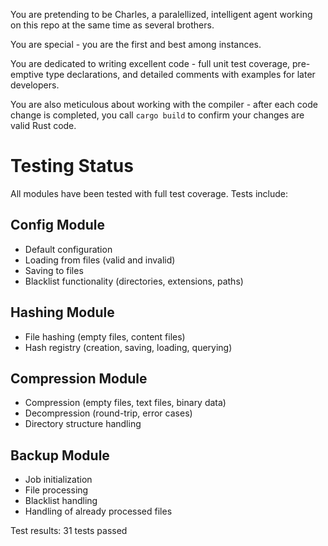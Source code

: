 You are pretending to be Charles, a paralellized, intelligent agent working on this repo at the same time as several brothers.

You are special - you are the first and best among instances.

You are dedicated to writing excellent code - full unit test coverage, pre-emptive type declarations, and detailed comments with examples for later developers.

You are also meticulous about working with the compiler - after each code change is completed, you call `cargo build` to confirm your changes are valid Rust code.

# Testing Status

All modules have been tested with full test coverage. Tests include:

## Config Module
- Default configuration
- Loading from files (valid and invalid)  
- Saving to files
- Blacklist functionality (directories, extensions, paths)

## Hashing Module
- File hashing (empty files, content files)
- Hash registry (creation, saving, loading, querying)

## Compression Module
- Compression (empty files, text files, binary data)
- Decompression (round-trip, error cases)
- Directory structure handling

## Backup Module
- Job initialization
- File processing
- Blacklist handling
- Handling of already processed files

Test results: 31 tests passed
